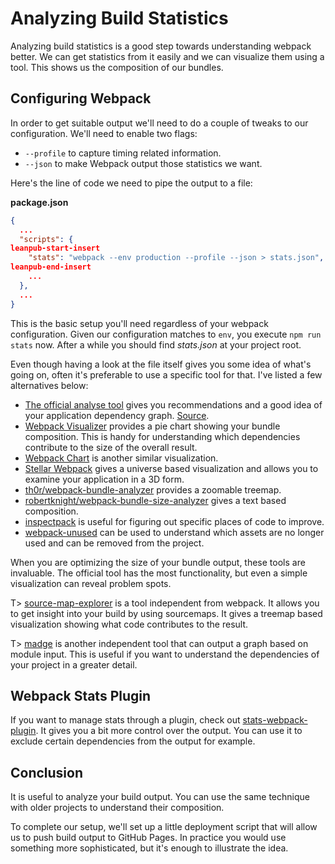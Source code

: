 # Analyzing Build Statistics

Analyzing build statistics is a good step towards understanding webpack better. We can get statistics from it easily and we can visualize them using a tool. This shows us the composition of our bundles.

## Configuring Webpack

In order to get suitable output we'll need to do a couple of tweaks to our configuration. We'll need to enable two flags:

* `--profile` to capture timing related information.
* `--json` to make Webpack output those statistics we want.

Here's the line of code we need to pipe the output to a file:

**package.json**

```json
{
  ...
  "scripts": {
leanpub-start-insert
    "stats": "webpack --env production --profile --json > stats.json",
leanpub-end-insert
    ...
  },
  ...
}
```

This is the basic setup you'll need regardless of your webpack configuration. Given our configuration matches to `env`, you execute `npm run stats` now. After a while you should find *stats.json* at your project root.

Even though having a look at the file itself gives you some idea of what's going on, often it's preferable to use a specific tool for that. I've listed a few alternatives below:

* [The official analyse tool](http://webpack.github.io/analyse/) gives you recommendations and a good idea of your application dependency graph. [Source](https://github.com/webpack/analyse).
* [Webpack Visualizer](https://chrisbateman.github.io/webpack-visualizer/) provides a pie chart showing your bundle composition. This is handy for understanding which dependencies contribute to the size of the overall result.
* [Webpack Chart](https://alexkuz.github.io/webpack-chart/) is another similar visualization.
* [Stellar Webpack](https://alexkuz.github.io/stellar-webpack/) gives a universe based visualization and allows you to examine your application in a 3D form.
* [th0r/webpack-bundle-analyzer](https://github.com/th0r/webpack-bundle-analyzer) provides a zoomable treemap.
* [robertknight/webpack-bundle-size-analyzer](https://github.com/robertknight/webpack-bundle-size-analyzer) gives a text based composition.
* [inspectpack](https://github.com/formidablelabs/inspectpack) is useful for figuring out specific places of code to improve.
* [webpack-unused](https://www.npmjs.com/package/webpack-unused) can be used to understand which assets are no longer used and can be removed from the project.

When you are optimizing the size of your bundle output, these tools are invaluable. The official tool has the most functionality, but even a simple visualization can reveal problem spots.

T> [source-map-explorer](https://www.npmjs.com/package/source-map-explorer) is a tool independent from webpack. It allows you to get insight into your build by using sourcemaps. It gives a treemap based visualization showing what code contributes to the result.

T> [madge](https://www.npmjs.com/package/madge) is another independent tool that can output a graph based on module input. This is useful if you want to understand the dependencies of your project in a greater detail.

## Webpack Stats Plugin

If you want to manage stats through a plugin, check out [stats-webpack-plugin](https://www.npmjs.com/package/stats-webpack-plugin). It gives you a bit more control over the output. You can use it to exclude certain dependencies from the output for example.

## Conclusion

It is useful to analyze your build output. You can use the same technique with older projects to understand their composition.

To complete our setup, we'll set up a little deployment script that will allow us to push build output to GitHub Pages. In practice you would use something more sophisticated, but it's enough to illustrate the idea.
